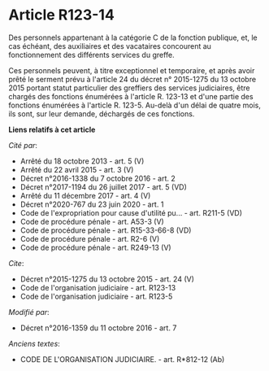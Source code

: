 # Article R123-14

Des personnels appartenant à la catégorie C de la fonction publique, et, le cas échéant, des auxiliaires et des vacataires
concourent au fonctionnement des différents services du greffe.

Ces personnels peuvent, à titre exceptionnel et temporaire, et après avoir prêté le serment prévu à l'article 24 du décret n°
2015-1275 du 13 octobre 2015 portant statut particulier des greffiers des services judiciaires, être chargés des fonctions
énumérées à l'article R. 123-13 et d'une partie des fonctions énumérées à l'article R. 123-5. Au-delà d'un délai de quatre
mois, ils sont, sur leur demande, déchargés de ces fonctions.

**Liens relatifs à cet article**

_Cité par_:

  - Arrêté du 18 octobre 2013 - art. 5 (V)
  - Arrêté du 22 avril 2015 - art. 3 (V)
  - Décret n°2016-1338 du 7 octobre 2016 - art. 2
  - Décret n°2017-1194 du 26 juillet 2017 - art. 5 (VD)
  - Arrêté du 11 décembre 2017 - art. 4 (V)
  - Décret n°2020-767 du 23 juin 2020 - art. 1
  - Code de l'expropriation pour cause d'utilité pu... - art. R211-5 (VD)
  - Code de procédure pénale - art. A53-3 (V)
  - Code de procédure pénale - art. R15-33-66-8 (VD)
  - Code de procédure pénale - art. R2-6 (V)
  - Code de procédure pénale - art. R249-13 (V)

_Cite_:

  - Décret n°2015-1275 du 13 octobre 2015 - art. 24 (V)
  - Code de l'organisation judiciaire - art. R123-13
  - Code de l'organisation judiciaire - art. R123-5

_Modifié par_:

  - Décret n°2016-1359 du 11 octobre 2016 - art. 7

_Anciens textes_:

  - CODE DE L'ORGANISATION JUDICIAIRE. - art. R*812-12 (Ab)
